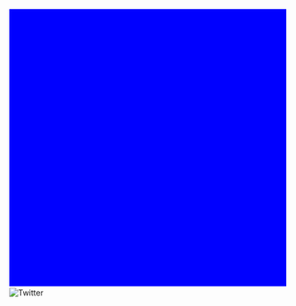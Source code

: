 
<img src="https://github.com/mekafuyu/mekafuyu/blob/main/teste.svg" alt="" width="500px" height="500px" />
<img src="https://github.com/sebetci/sebetci/blob/main/images/networks/twitter.svg" alt="Twitter" width="30px" height="30px" />

<!--
**mekafuyu/mekafuyu** is a ✨ _special_ ✨ repository because its `README.md` (this file) appears on your GitHub profile.

Here are some ideas to get you started:

- 🔭 I’m currently working on ...
- 🌱 I’m currently learning ...
- 👯 I’m looking to collaborate on ...
- 🤔 I’m looking for help with ...
- 💬 Ask me about ...
- 📫 How to reach me: ...
- 😄 Pronouns: ...
- ⚡ Fun fact: ...
-->
